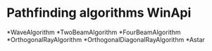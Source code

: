 # Pathfinding algorithms WinApi
 *WaveAlgorithm
 *TwoBeamAlgorithm
 *FourBeamAlgorithm
 *OrthogonalRayAlgorithm
 *OrthogonalDiagonalRayAlgorithm
 *Astar